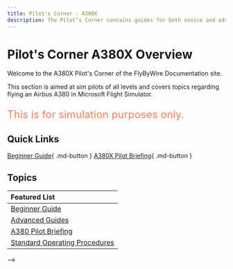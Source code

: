 ```yaml
---
title: Pilot's Corner - A380X
description: The Pilot’s Corner contains guides for both novice and advanced users of the Airbus A380.
---
```


<link rel="stylesheet" href="../../stylesheets/toc-tables.css">

# Pilot's Corner A380X Overview

Welcome to the A380X Pilot's Corner of the FlyByWire Documentation site.

This section is aimed at sim pilots of all levels and covers topics regarding flying an Airbus A380
in Microsoft Flight Simulator. 

<p style="color:coral; font-size:24px;">This is for simulation purposes only.</p>

## Quick Links

[Beginner Guide](a380x-beginner-guide/overview.md){ .md-button }
[A380X Pilot Briefing](a380x-briefing/index.md){ .md-button }

##  Topics

| Featured List                                          |
|:-------------------------------------------------------|
| [Beginner Guide](./a380x-beginner-guide/overview.md)   |
| [Advanced Guides](./a380x-advanced-guides/overview.md) |
| [A380 Pilot Briefing](./a380x-briefing/index.md)       |
| [Standard Operating Procedures](./a380x-sop.md)        |

-->